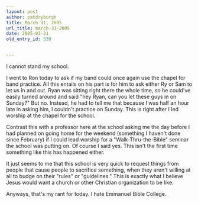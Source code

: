 ```yaml
---
layout: post
author: patdryburgh
title: March 31, 2005
url_title: march-31-2005
date: 2005-03-31
old_entry_id: 339


---
```


I cannot stand my school. 

I went to Ron today to ask if my band could once again use the chapel for band practice. All this entails on his part is for him to ask either Ry or Sam to let us in and out. Ryan was sitting right there the whole time, so he could've easily turned around and said "hey Ryan, can you let these guys in on Sunday?"  But no. Instead, he had to tell me that because I was half an hour late in asking him, I couldn't practice on Sunday. This is right after I led worship at the chapel for the school. 

Contrast this with a professor here at the school asking me the day before I had planned on going home for the weekend (something I haven't done since February) if I could lead worship for a "Walk-Thru-the-Bible" seminar the school was putting on. Of course I said yes. This isn't the first time something like this has happened either. 

It just seems to me that this school is very quick to request things from people that cause people to sacrifice something, when they aren't willing at all to budge on their "rules" or "guidelines."  This is exactly what I believe Jesus would want a church or other Christian organization to be like. 

Anyways, that's my rant for today. I hate Emmanuel Bible College.